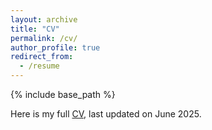 ```yaml
---
layout: archive
title: "CV"
permalink: /cv/
author_profile: true
redirect_from:
  - /resume
---
```


{% include base_path %}

Here is my full <a href="https://deniz-simsek.github.io/files/resume.pdf" target="_blank">CV</a>, last updated on June 2025.

